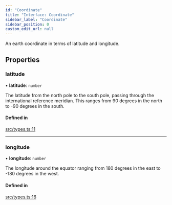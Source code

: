 ```yaml
---
id: "Coordinate"
title: "Interface: Coordinate"
sidebar_label: "Coordinate"
sidebar_position: 0
custom_edit_url: null
---
```


An earth coordinate in terms of latitude and longitude.

## Properties

### latitude

• **latitude**: `number`

The latitude from the north pole to the south pole, passing
through the international reference meridian. This ranges
from 90 degrees in the north to -90 degrees in the south.

#### Defined in

[src/types.ts:11](https://github.com/rob-blackbourn/jetblack-map/blob/0342e44/src/types.ts#L11)

___

### longitude

• **longitude**: `number`

The longitude around the equator ranging from 180 degrees in
the east to -180 degrees in the west.

#### Defined in

[src/types.ts:16](https://github.com/rob-blackbourn/jetblack-map/blob/0342e44/src/types.ts#L16)
